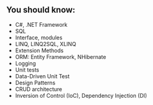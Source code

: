 ## You should know:

- C#, .NET Framework
- SQL
- Interface, modules
- LINQ, LINQ2SQL, XLINQ
- Extension Methods
- ORM: Entity Framework, NHibernate
- Logging
- Unit tests
- Data-Driven Unit Test
- Design Patterns
- CRUD architecture
- Inversion of Control (IoC), Dependency Injection (DI) 
